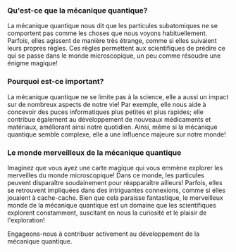 ### Qu'est-ce que la mécanique quantique?

La mécanique quantique nous dit que les particules subatomiques ne se comportent pas comme les choses que nous voyons habituellement. Parfois, elles agissent de manière très étrange, comme si elles suivaient leurs propres règles. Ces règles permettent aux scientifiques de prédire ce qui se passe dans le monde microscopique, un peu comme résoudre une énigme magique!

### Pourquoi est-ce important?

La mécanique quantique ne se limite pas à la science, elle a aussi un impact sur de nombreux aspects de notre vie! Par exemple, elle nous aide à concevoir des puces informatiques plus petites et plus rapides; elle contribue également au développement de nouveaux médicaments et matériaux, améliorant ainsi notre quotidien. Ainsi, même si la mécanique quantique semble complexe, elle a une influence majeure sur notre monde!

### Le monde merveilleux de la mécanique quantique

Imaginez que vous ayez une carte magique qui vous emmène explorer les merveilles du monde microscopique! Dans ce monde, les particules peuvent disparaître soudainement pour réapparaître ailleurs! Parfois, elles se retrouvent impliquées dans des intriguantes connexions, comme si elles jouaient à cache-cache. Bien que cela paraisse fantastique, le merveilleux monde de la mécanique quantique est un domaine que les scientifiques explorent constamment, suscitant en nous la curiosité et le plaisir de l'exploration!

Engageons-nous à contribuer activement au développement de la mécanique quantique.
